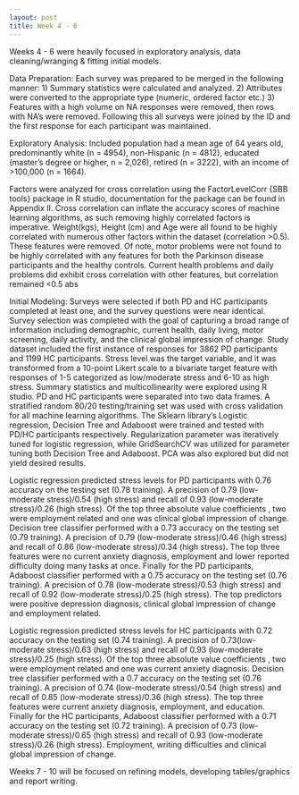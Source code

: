```yaml
---
layout: post
title: Week 4 - 6
---
```


Weeks 4 - 6 were heavily focused in exploratory analysis, data cleaning/wranging & fitting initial models. 

Data Preparation: 
Each survey was prepared to be merged in the following manner: 1) Summary statistics were calculated and analyzed. 2) Attributes were converted to the  appropriate type (numeric, ordered factor etc.) 3) Features with a high volume on NA responses were removed, then rows with NA’s were removed. Following this all surveys were joined by the ID and the first response for each participant was maintained.

Exploratory Analysis:
Included population had a mean age of 64 years old, predominantly white (n = 4954), non-Hispanic (n = 4812), educated (master’s degree or higher, n = 2,026),  retired (n = 3222), with an income of >100,000 (n = 1664).

Factors were analyzed for cross correlation using the FactorLevelCorr {SBB tools} package in R studio, documentation for the package can be found in Appendix II. Cross correlation can inflate the accuracy scores of machine learning algorithms, as such removing highly correlated factors is imperative. Weight(kgs), Height (cm) and Age were all found to be highly correlated with numerous other factors within the dataset (correlation >0.5). These features were removed. Of note, motor problems were not found to be highly correlated with any features for both the Parkinson disease participants and the healthy controls. Current health problems and daily problems did exhibit cross correlation with other features, but correlation remained <0.5 abs

Initial Modeling: 
Surveys were selected if both PD and HC participants completed at least one, and the survey questions were near identical. Survey selection was completed with the goal of capturing a broad range of  information including demographic, current health, daily living, motor screening, daily activity, and the clinical global impression of change. Study dataset included the first instance of responses for 3862 PD participants and 1199 HC participants. Stress level was the target variable, and it was transformed from a 10-point Likert scale to a bivariate target feature with responses of 1-5 categorized as low/moderate stress and 6-10 as high stress. Summary statistics and multicollinearity were explored using R studio. PD and HC participants were separated into two data frames. A stratified random 80/20 testing/training set was used with cross validation for all machine learning algorithms. The Sklearn library’s Logistic regression, Decision Tree and Adaboost were trained and tested with PD/HC participants respectively. Regularization parameter was iteratively tuned for logistic regression, while GridSearchCV was utilized for parameter tuning both Decision Tree and Adaboost. PCA was also explored but did not yield desired results. 

Logistic regression predicted stress levels for PD participants with 0.76 accuracy on the testing set (0.78 training).  A precision of 0.79 (low-moderate stress)/0.54 (high stress) and recall of 0.93 (low-moderate stress)/0.26 (high stress). Of the top three absolute value coefficients , two were employment related and one was clinical global impression of change. Decision tree classifier performed with a 0.73 accuracy on the testing set (0.79 training). A precision of 0.79 (low-moderate stress)/0.46 (high stress) and recall of 0.86 (low-moderate stress)/0.34 (high stress). The top three features were no current anxiety diagnosis, employment and lower reported difficulty doing many tasks at once. Finally for the PD participants, Adaboost classifier performed with a 0.75 accuracy on the testing set (0.76 training). A precision of 0.78 (low-moderate stress)/0.53 (high stress) and recall of 0.92 (low-moderate stress)/0.25 (high stress). The top predictors were positive depression diagnosis, clinical global impression of change and employment related. 

Logistic regression predicted stress levels for HC participants with 0.72 accuracy on the testing set (0.74 training).  A precision of 0.73(low-moderate stress)/0.63 (high stress) and recall of 0.93 (low-moderate stress)/0.25 (high stress). Of the top three absolute value coefficients , two were employment related and one was current anxiety diagnosis. Decision tree classifier performed with a 0.7 accuracy on the testing set (0.76 training). A precision of 0.74 (low-moderate stress)/0.54 (high stress) and recall of 0.85 (low-moderate stress)/0.36 (high stress). The top three features were current anxiety diagnosis, employment, and education. Finally for the HC participants, Adaboost classifier performed with a 0.71 accuracy on the testing set (0.72 training). A precision of 0.73 (low-moderate stress)/0.65 (high stress) and recall of 0.93 (low-moderate stress)/0.26 (high stress). Employment, writing difficulties and clinical global impression of change.

Weeks 7 - 10 will be focused on refining models, developing tables/graphics and report writing. 

